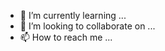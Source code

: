 
- 🌱 I’m currently learning ...
- 💞️ I’m looking to collaborate on ...
- 📫 How to reach me ...

<!---
ohm087/ohm087 is a ✨ special ✨ repository because its `README.md` (this file) appears on your GitHub profile.
You can click the Preview link to take a look at your changes.
--->
